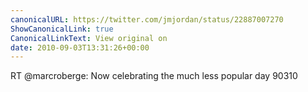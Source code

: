 ```yaml
---
canonicalURL: https://twitter.com/jmjordan/status/22887007270
ShowCanonicalLink: true
CanonicalLinkText: View original on
date: 2010-09-03T13:31:26+00:00
---
```

RT @marcroberge: Now celebrating the much less popular day 90310